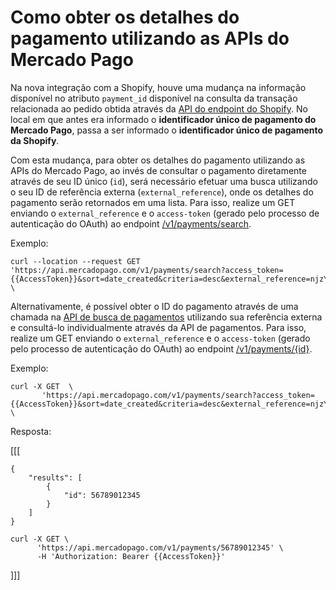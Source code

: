 # Como obter os detalhes do pagamento utilizando as APIs do Mercado Pago

Na nova integração com a Shopify, houve uma mudança na informação disponível no atributo `payment_id` disponível na consulta da transação relacionada ao pedido obtida através da [API do endpoint do Shopify](/admin/orders/{{order_id}}/transactions.json). No local em que antes era informado o **identificador único de pagamento do Mercado Pago**, passa a ser informado o **identificador único de pagamento da Shopify**. 

Com esta mudança, para obter os detalhes do pagamento utilizando as APIs do Mercado Pago, ao invés de consultar o pagamento diretamente através de seu ID único (`id`), será necessário efetuar uma busca utilizando o seu ID de referência externa (`external_reference`), onde os detalhes do pagamento serão retornados em uma lista. Para isso, realize um GET enviando o `external_reference` e o `access-token` (gerado pelo processo de autenticação do OAuth) ao endpoint [/v1/payments/search](/developers/pt/reference/payments/_payments_search/get). 

Exemplo: 

```curl
curl --location --request GET 'https://api.mercadopago.com/v1/payments/search?access_token={{AccessToken}}&sort=date_created&criteria=desc&external_reference=njzY7fKb5HH5TgYwXO6jsh2xp&status=approved' \
```

Alternativamente, é possível obter o ID do pagamento através de uma chamada na [API de busca de pagamentos](/developers/pt/reference/payments/_payments/post) utilizando sua referência externa e consultá-lo individualmente através da API de pagamentos. Para isso, realize um GET enviando o `external_reference` e o `access-token` (gerado pelo processo de autenticação do OAuth) ao endpoint [/v1/payments/{id}](/developers/pt/reference/payments/_payments/post). 


Exemplo: 

```curl
curl -X GET  \ 
       'https://api.mercadopago.com/v1/payments/search?access_token={{AccessToken}}&sort=date_created&criteria=desc&external_reference=njzY7fKb5HH5TgYwXO6jsh2xp&status=approved&attributes=results.id' \
```

Resposta: 

[[[
```
{
    "results": [
        {
            "id": 56789012345
        }
    ]
}
```
```curl
curl -X GET \
      'https://api.mercadopago.com/v1/payments/56789012345' \
      -H 'Authorization: Bearer {{AccessToken}}'
```
]]]
